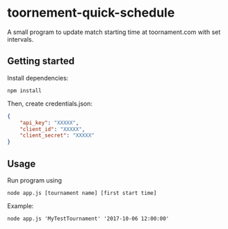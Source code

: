 # toornement-quick-schedule
A small program to update match starting time at toornament.com with set intervals.

## Getting started
Install dependencies:
```
npm install
```

Then, create credentials.json:
```json
{
    "api_key": "XXXXX",
    "client_id": "XXXXX",
    "client_secret": "XXXXX"
}
```

## Usage
Run program using 
```
node app.js [tournament name] [first start time]
```
Example:
```
node app.js 'MyTestTournament' '2017-10-06 12:00:00'
```
